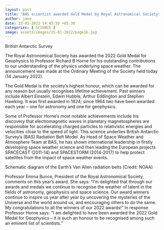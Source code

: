```yaml
---
layout: post
title: "BAS scientist awarded Gold Medal by Royal Astronomical Society"
author: jane 
date: 15-01-2022 14:45:58 +05:30 
categories: [ SCIENCE ] 
image: assets/images/15-01-2022/page1b.jpg
---
```

British Antarctic Survey

The Royal Astronomical Society has awarded the 2022 Gold Medal for Geophysics to Professor Richard B Horne for his outstanding contributions to our understanding of the physics underlying space weather. The announcement was made at the Ordinary Meeting of the Society held today (14 January 2022).

The Gold Medal is the society’s highest honour, which can be awarded for any reason but usually recognises lifetime achievement. Past winners include Albert Einstein, Edwin Hubble, Arthur Eddington and Stephen Hawking. It was first awarded in 1824; since 1964 two have been awarded each year – one for astronomy and one for geophysics.

Some of Professor Horne’s most notable achievements include his discovery that electromagnetic waves in planetary magnetospheres are responsible for accelerating charged particles to relativistic energies and velocities close to the speed of light. This science underlies British Antarctic Survey’s (BAS) Radiation Belt Model. As Head of Space Weather and Atmosphere Team at BAS, he has shown international leadership in firstly developing space weather science and then leading the European projects SPACECAST (2011-14) and SPACESTORM (2014-2017) to help protect satellites from the impact of space weather events.

Schematic diagram of the Earth’s Van Allen radiation belts (Credit: NOAA)

Professor Emma Bunce, President of the Royal Astronomical Society, comments on this year’s award. She says: “I’m delighted that through our awards and medals we continue to recognise the weather of talent in the fields of astronomy, geophysics and space science. Our award winners continue to inspire us year after year by uncovering the mysteries of the Universe and the world around us, and encouraging others to do the same. My congratulations to all the winners of our 2022 awards!” In response Professor Horne says: “I am delighted to have been awarded the 2022 Gold Medal for Geophysics – it is such an honour to be recognised among such an eminent list of scientists.”